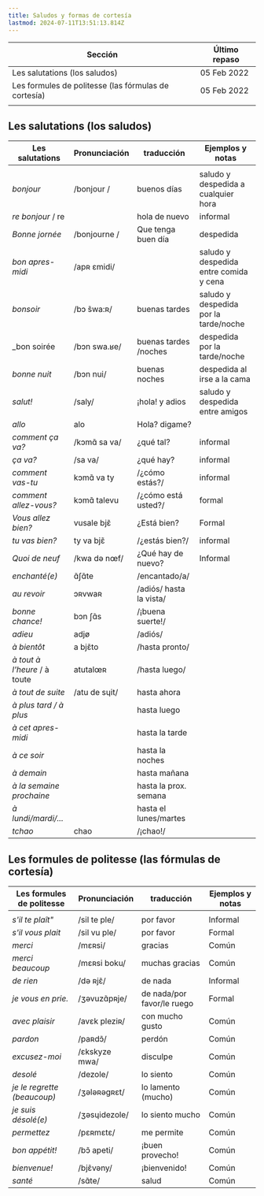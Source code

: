 ```yaml
---
title: Saludos y formas de cortesía
lastmod: 2024-07-11T13:51:13.814Z
---
```


| Sección                        						| Último repaso |
| ----------------------------------------------------- | ------------- |
| Les salutations (los saludos)  						| 05 Feb 2022  	|
| Les formules de politesse (las fórmulas de cortesía)  | 05 Feb 2022   |
| | |


## Les salutations (los saludos)


| Les salutations  		| Pronunciación         | traducción    		| Ejemplos y notas  |
| --------------------- | --------------------- | --------------------- | ------------------|
|  																							|
| _bonjour_        		| /bonjour /            | buenos días     		| saludo y despedida a cualquier hora |
| _re bonjour_ / re 	|						| hola de nuevo			| informal
| _Bonne jornée_ 		| /bonjourne /			| Que tenga buen día 	| despedida 		|
| _bon apres-midi_		| /apʀ εmidi/			|						| saludo y despedida entre comida y cena|
| _bonsoir_        		| /bɔ ̃swa:ʀ/            | buenas tardes   		| saludo y despedida por la tarde/noche |
| _bon soirée			| /bɔn swa.ʁe/			| buenas tardes /noches	| despedida por la tarde/noche	|
| _bonne nuit_     		| /bɔn nui/             | buenas noches   		| despedida al irse a la cama |
| _salut!_         		| /saly/                | ¡hola! y adios        | saludo y despedida entre amigos|
| _allo_           		| alo              		| Hola? digame?  		|					|
| _comment ça va?_ 		| /kɔmɑ̃ sa va/          | ¿qué tal?       		| informal          |
| _ça va?_         		| /sa va/               | ¿qué hay?		 		| informal			|
| _comment vas-tu_ 		| kɔmɑ̃ va ty      		| /¿cómo estás?/ 		| informal         	| 
| _comment allez-vous?_ | kɔmɑ̃ talevu     		| /¿cómo está usted?/ 	| formal            |
| _Vous allez bien?_ 	| vusale bjɛ̃ 			| ¿Está bien?			| Formal 			|
| _tu vas bien?_   		| ty va bjɛ̃       		| /¿estás bien?/    	| informal          | 
| _Quoi de neuf_        | /kwa də nœf/			| ¿Qué hay de nuevo? 	| Informal 			|
| _enchanté(e)_     	| ɑ̃ʃɑ̃te          		| /encantado/a/         |                 	| 
| _au revoir_      		| ɔʀvwaʀ           		| /adiós/ hasta la vista/|               	|                 
| _bonne chance!_  		| bɔn ʃɑ̃s         		| /¡buena suerte!/ 		|                  	|                
| _adieu_           	| adjø            		| /adiós/         		|                   |                
| _à bientôt_       	| a bjɛ̃to        		| /hasta pronto/  		|                   |                 
| _à tout à l'heure_ / à toute	| atutalœʀ      | /hasta luego/   		|                   | 
| _à tout de suite_		| /atu de sɥit/			| hasta ahora 		    | 					|
| _à plus tard / à plus_| 						| hasta luego 			| 					|
| _à cet apres-midi_ 	|						| hasta la tarde 		| 					|  
| _à ce soir_ 			| 						| hasta la noches 		| 					|
| _à demain_			|						| hasta mañana 			| 					|
| _à la semaine prochaine_ | 					| hasta la prox. semana | 					|
| _à lundi/mardi/..._ 	| 						| hasta el lunes/martes | 					|          
| _tchao_           	| chao            		| /¡chao!/        		|                   |  



## Les formules de politesse (las fórmulas de cortesía)

| Les formules de politesse        | Pronunciación   | traducción    			| Ejemplos y notas  |
| -------------------------------- | --------------- | ------------------------ | ----------------- |
|  																									|
| _s'il te plaît"_ 			  		| /sil te ple/  | por favor	    			| Informal     		|
| _s'il vous plait_ 		  		| /sil vu ple/  | por favor	    			| Formal       		|
| _merci_ 			               	| /mɛʀsi/       | gracias					| Común 			|
| _merci beaucoup_ 					| /mɛʀsi boku/  | muchas gracias			| Común 			|
| _de rien_ 		          		| /də ʀjɛ̃/     	| de nada 					| Informal      	|			
| _je vous en prie._ 				| /ʒəvuzɑ̃pʀje/  | de nada/por favor/le ruego| Formal 			|                  
| _avec plaisir_				    | /avɛk pleziʀ/ | con mucho gusto 			| Común 			|                 
| _pardon_ 		             		| /paʀdɔ̃/       | perdón 					| Común 			|
| _excusez-moi_ 		      		| /ɛkskyze mwa/ | disculpe					| Común 			|                  
| _desolé_ 			         		| /dezole/      | lo siento 				| Común 			|                  
| _je le regrette (beaucoup)_ 		| /ʒələʀəgʀɛt/  | lo lamento (mucho)		| Común 			|                  
| _je suis désolé(e)_ 				| /ʒəsɥidezole/ | lo siento mucho			| Común 			|                  
| _permettez_ 			     		| /pɛʀmɛtɛ/     | me permite				| Común 			|
| _bon appétit!_ 					| /bɔ̃ apeti/    | ¡buen provecho!			| Común 			|
| _bienvenue!_ 				  		| /bjɛ̃vəny/     | ¡bienvenido! 				| Común 			|
| _santé_ 		              		| /sɑ̃te/        | salud 					| Común 			|
